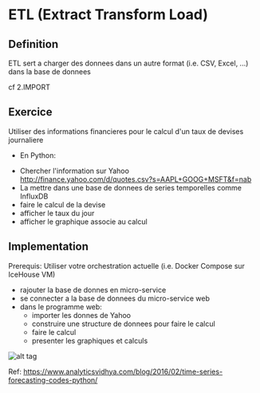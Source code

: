 # ETL (Extract Transform Load)

## Definition

ETL sert a charger des donnees dans un autre format (i.e. CSV, Excel, ...) dans la base de donnees

cf 2.IMPORT 


## Exercice

Utiliser des informations financieres pour le calcul d'un taux de devises journaliere

* En Python:
- Chercher l'information sur Yahoo
   http://finance.yahoo.com/d/quotes.csv?s=AAPL+GOOG+MSFT&f=nab
- La mettre dans une base de donnees de series temporelles comme InfluxDB
- faire le calcul de la devise
- afficher le taux du jour
- afficher le graphique associe au calcul

## Implementation
Prerequis: Utiliser votre orchestration actuelle (i.e. Docker Compose sur IceHouse VM)

- rajouter la base de donnes en micro-service 
- se connecter a la base de donnees du micro-service web 
- dans le programme web:
   * importer les donnes de Yahoo
   * construire une structure de donnees pour faire le calcul
   * faire le calcul
   * presenter les graphiques et calculs

![alt tag]()

Ref:
https://www.analyticsvidhya.com/blog/2016/02/time-series-forecasting-codes-python/
